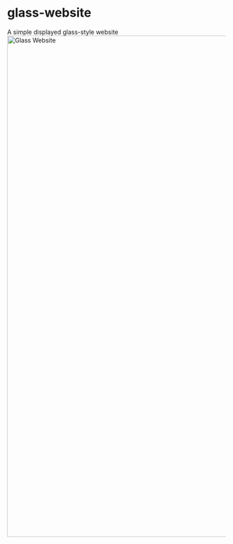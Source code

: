 # glass-website
A simple displayed glass-style website 
<img width="1156" alt="Glass Website" src="https://user-images.githubusercontent.com/88876744/129500642-fb168e69-46bd-4947-8341-d0cdc5ef9724.png">

